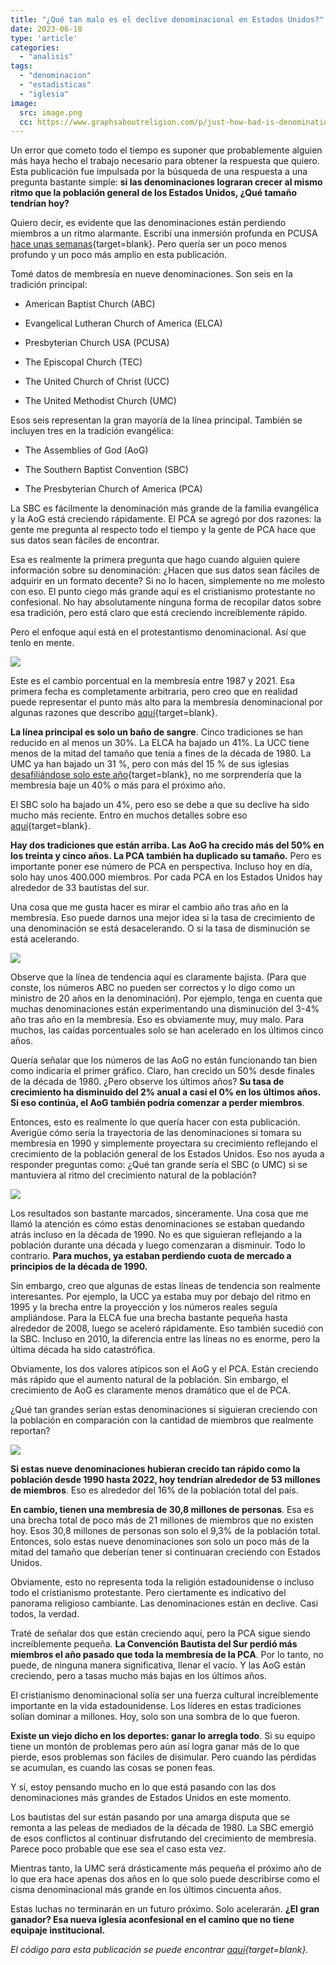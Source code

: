 ```yaml
---
title: "¿Qué tan malo es el declive denominacional en Estados Unidos?"
date: 2023-06-18
type: 'article'
categories:
  - "analisis"
tags:
  - "denominacion"
  - "estadisticas"
  - "iglesia"
image:
  src: image.png
  cc: https://www.graphsaboutreligion.com/p/just-how-bad-is-denominational-decline?utm_source=profile&utm_medium=reader2
---
```


Un error que cometo todo el tiempo es suponer que probablemente alguien más haya hecho el trabajo necesario para obtener la respuesta que quiero. Esta publicación fue impulsada por la búsqueda de una respuesta a una pregunta bastante simple: **si las denominaciones lograran crecer al mismo ritmo que la población general de los Estados Unidos, ¿Qué tamaño tendrían hoy?**

Quiero decir, es evidente que las denominaciones están perdiendo miembros a un ritmo alarmante. Escribí una inmersión profunda en PCUSA [hace unas semanas](https://www.graphsaboutreligion.com/p/what-does-denominational-decline){target=blank}. Pero quería ser un poco menos profundo y un poco más amplio en esta publicación.

Tomé datos de membresía en nueve denominaciones. Son seis en la tradición principal:

- American Baptist Church (ABC)

- Evangelical Lutheran Church of America (ELCA)

- Presbyterian Church USA (PCUSA)

- The Episcopal Church (TEC)

- The United Church of Christ (UCC)

- The United Methodist Church (UMC)

Esos seis representan la gran mayoría de la línea principal. También se incluyen tres en la tradición evangélica:

- The Assemblies of God (AoG)

- The Southern Baptist Convention (SBC)

- The Presbyterian Church of America (PCA)

La SBC es fácilmente la denominación más grande de la familia evangélica y la AoG está creciendo rápidamente. El PCA se agregó por dos razones: la gente me pregunta al respecto todo el tiempo y la gente de PCA hace que sus datos sean fáciles de encontrar.

Esa es realmente la primera pregunta que hago cuando alguien quiere información sobre su denominación: ¿Hacen que sus datos sean fáciles de adquirir en un formato decente? Si no lo hacen, simplemente no me molesto con eso. El punto ciego más grande aquí es el cristianismo protestante no confesional. No hay absolutamente ninguna forma de recopilar datos sobre esa tradición, pero está claro que está creciendo increíblemente rápido.

Pero el enfoque aquí está en el protestantismo denominacional. Así que tenlo en mente.

![](images/image-1024x683.png)

Este es el cambio porcentual en la membresía entre 1987 y 2021. Esa primera fecha es completamente arbitraria, pero creo que en realidad puede representar el punto más alto para la membresía denominacional por algunas razones que describo [aquí](https://religionnews.com/2022/04/13/how-americas-youth-lost-its-religion-in-1990s/){target=blank}.

**La línea principal es solo un baño de sangre**. Cinco tradiciones se han reducido en al menos un 30%. La ELCA ha bajado un 41%. La UCC tiene menos de la mitad del tamaño que tenía a fines de la década de 1980. La UMC ya han bajado un 31 %, pero con más del 15 % de sus iglesias [desafiliándose solo este año](https://www.catholicnewsagency.com/news/254504/thousands-of-united-methodist-churches-break-away-over-lgbtq-plus-disagreements){target=blank}, no me sorprendería que la membresía baje un 40% o más para el próximo año.

El SBC solo ha bajado un 4%, pero eso se debe a que su declive ha sido mucho más reciente. Entro en muchos detalles sobre eso [aquí](https://www.graphsaboutreligion.com/p/the-2022-data-on-the-southern-baptist){target=blank}.

**Hay dos tradiciones que están arriba. Las AoG ha crecido más del 50% en los treinta y cinco años. La PCA también ha duplicado su tamaño.** Pero es importante poner ese número de PCA en perspectiva. Incluso hoy en día, solo hay unos 400.000 miembros. Por cada PCA en los Estados Unidos hay alrededor de 33 bautistas del sur.

Una cosa que me gusta hacer es mirar el cambio año tras año en la membresía. Eso puede darnos una mejor idea si la tasa de crecimiento de una denominación se está desacelerando. O si la tasa de disminución se está acelerando.

![](images/image-1-1024x910.png)

Observe que la línea de tendencia aquí es claramente bajista. (Para que conste, los números ABC no pueden ser correctos y lo digo como un ministro de 20 años en la denominación). Por ejemplo, tenga en cuenta que muchas denominaciones están experimentando una disminución del 3-4% año tras año en la membresía. Eso es obviamente muy, muy malo. Para muchos, las caídas porcentuales solo se han acelerado en los últimos cinco años.

Quería señalar que los números de las AoG no están funcionando tan bien como indicaría el primer gráfico. Claro, han crecido un 50% desde finales de la década de 1980. ¿Pero observe los últimos años? **Su tasa de crecimiento ha disminuido del 2% anual a casi el 0% en los últimos años. Si eso continúa, el AoG también podría comenzar a perder miembros**.

Entonces, esto es realmente lo que quería hacer con esta publicación. Averigüe cómo sería la trayectoria de las denominaciones si tomara su membresía en 1990 y simplemente proyectara su crecimiento reflejando el crecimiento de la población general de los Estados Unidos. Eso nos ayuda a responder preguntas como: ¿Qué tan grande sería el SBC (o UMC) si se mantuviera al ritmo del crecimiento natural de la población?

![](images/image-2-1024x683.png)

Los resultados son bastante marcados, sinceramente. Una cosa que me llamó la atención es cómo estas denominaciones se estaban quedando atrás incluso en la década de 1990. No es que siguieran reflejando a la población durante una década y luego comenzaran a disminuir. Todo lo contrario. **Para muchos, ya estaban perdiendo cuota de mercado a principios de la década de 1990.**

Sin embargo, creo que algunas de estas líneas de tendencia son realmente interesantes. Por ejemplo, la UCC ya estaba muy por debajo del ritmo en 1995 y la brecha entre la proyección y los números reales seguía ampliándose. Para la ELCA fue una brecha bastante pequeña hasta alrededor de 2008, luego se aceleró rápidamente. Eso también sucedió con la SBC. Incluso en 2010, la diferencia entre las líneas no es enorme, pero la última década ha sido catastrófica.

Obviamente, los dos valores atípicos son el AoG y el PCA. Están creciendo más rápido que el aumento natural de la población. Sin embargo, el crecimiento de AoG es claramente menos dramático que el de PCA.

¿Qué tan grandes serían estas denominaciones si siguieran creciendo con la población en comparación con la cantidad de miembros que realmente reportan?

![](images/image-3-683x1024.png)

**Si estas nueve denominaciones hubieran crecido tan rápido como la población desde 1990 hasta 2022, hoy tendrían alrededor de 53 millones de miembros**. Eso es alrededor del 16% de la población total del país.

**En cambio, tienen una membresía de 30,8 millones de personas**. Esa es una brecha total de poco más de 21 millones de miembros que no existen hoy. Esos 30,8 millones de personas son solo el 9,3% de la población total. Entonces, solo estas nueve denominaciones son solo un poco más de la mitad del tamaño que deberían tener si continuaran creciendo con Estados Unidos.

Obviamente, esto no representa toda la religión estadounidense o incluso todo el cristianismo protestante. Pero ciertamente es indicativo del panorama religioso cambiante. Las denominaciones están en declive. Casi todos, la verdad.

Traté de señalar dos que están creciendo aquí, pero la PCA sigue siendo increíblemente pequeña. **La Convención Bautista del Sur perdió más miembros el año pasado que toda la membresía de la PCA**. Por lo tanto, no puede, de ninguna manera significativa, llenar el vacío. Y las AoG están creciendo, pero a tasas mucho más bajas en los últimos años.

El cristianismo denominacional solía ser una fuerza cultural increíblemente importante en la vida estadounidense. Los líderes en estas tradiciones solían dominar a millones. Hoy, solo son una sombra de lo que fueron.

**Existe un viejo dicho en los deportes: ganar lo arregla todo**. Si su equipo tiene un montón de problemas pero aún así logra ganar más de lo que pierde, esos problemas son fáciles de disimular. Pero cuando las pérdidas se acumulan, es cuando las cosas se ponen feas.

Y sí, estoy pensando mucho en lo que está pasando con las dos denominaciones más grandes de Estados Unidos en este momento.

Los bautistas del sur están pasando por una amarga disputa que se remonta a las peleas de mediados de la década de 1980. La SBC emergió de esos conflictos al continuar disfrutando del crecimiento de membresía. Parece poco probable que ese sea el caso esta vez.

Mientras tanto, la UMC será drásticamente más pequeña el próximo año de lo que era hace apenas dos años en lo que solo puede describirse como el cisma denominacional más grande en los últimos cincuenta años.

Estas luchas no terminarán en un futuro próximo. Solo acelerarán. **¿El gran ganador? Esa nueva iglesia aconfesional en el camino que no tiene equipaje institucional.**

_El código para esta publicación se puede encontrar [aquí](https://gist.github.com/ryanburge/aceef54c8a15131469b4573df3fea7c9){target=blank}._
